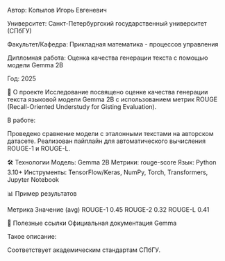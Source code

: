  Автор: Копылов Игорь Евгеневич
 
 Университет: Санкт-Петербургский государственный университет (СПбГУ)
 
 Факультет/Кафедра: Прикладная математика - процессов управления
 
 Дипломная работа: Оценка качества генерации текста с помощью модели Gemma 2B
 
 Год: 2025

📌 О проекте
Исследование посвящено оценке качества генерации текста языковой модели Gemma 2B с использованием метрик ROUGE (Recall-Oriented Understudy for Gisting Evaluation).

В работе:

Проведено сравнение модели с эталонными текстами на авторском датасете.
Реализован пайплайн для автоматического вычисления ROUGE-1 и ROUGE-L.

🛠 Технологии
Модель: Gemma 2B
Метрики: rouge-score
Язык: Python 3.10+
Инструменты: TensorFlow/Keras, NumPy, Torch, Transformers, Jupyter Notebook


📊 Пример результатов

Метрика	Значение (avg)
ROUGE-1	0.45
ROUGE-2	0.32
ROUGE-L	0.41


🔗 Полезные ссылки
Официальная документация Gemma

Такое описание:

Соответствует академическим стандартам СПбГУ.
